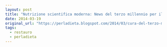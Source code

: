 ```yaml
---
layout: post
title: "Nutrizione scientifica moderna: News del terzo millennio per il cancro"
date: 2014-03-19
original_url: "https://perladieta.blogspot.com/2014/03/cura-del-terzo-millennio-per-il-cancro.html"
tags:
  - restauro
  - perladieta
---
```




